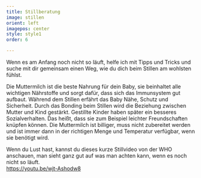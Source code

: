 ```yaml
---
title: Stillberatung
image: stillen
orient: left
imagepos: center
style: style1
order: 6

---
```


Wenn es am Anfang noch nicht so läuft, helfe ich mit Tipps und Tricks und suche mit dir gemeinsam einen Weg, wie du dich beim Stillen am wohlsten fühlst.

Die Muttermilch ist die beste Nahrung für dein Baby, sie beinhaltet alle wichtigen Nährstoffe und sorgt dafür, dass sich das Immunsystem gut aufbaut. Während dem Stillen erfährt das Baby Nähe, Schutz und Sicherheit. Durch das Bonding beim Stillen wird die Beziehung zwischen Mutter und Kind gestärkt. Gestillte Kinder haben später ein besseres Sozialverhalten. Das heißt, dass sie zum Beispiel leichter Freundschaften knüpfen können. Die Muttermilch ist billiger, muss nicht zubereitet werden und ist immer dann in der richtigen Menge und Temperatur verfügbar, wenn sie benötigt wird.

Wenn du Lust hast, kannst du dieses kurze Stillvideo von der WHO anschauen, man sieht ganz gut auf was man achten kann, wenn es noch nicht so läuft.  
https://youtu.be/wjt-Ashodw8